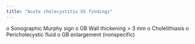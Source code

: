 ```yaml
---
title: "Acute cholecystitis US findings"
---
```

o Sonographic Murphy sign 
o GB Wall thickening &gt; 3 mm
o Cholelithiasis
o Pericholecystic fluid
o GB enlargement (nonspecific)

